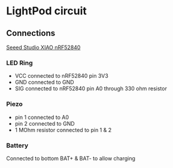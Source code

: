 # LightPod circuit

## Connections
[Seeed Studio XIAO nRF52840](https://wiki.seeedstudio.com/XIAO_BLE/)

### LED Ring
- VCC connected to nRF52840 pin 3V3
- GND connected to GND
- SIG connected to nRF52840 pin A0 through 330 ohm resistor

### Piezo
- pin 1 connected to A0 
- pin 2 connected to GND
- 1 MOhm resistor connected to pin 1 & 2

### Battery
Connected to bottom BAT+ & BAT- to allow charging